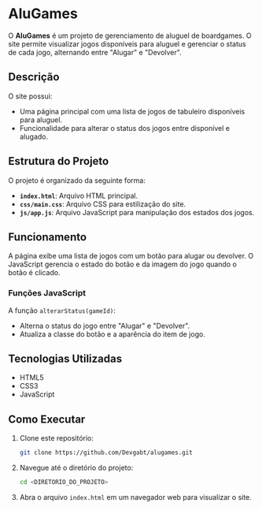 # AluGames

O **AluGames** é um projeto de gerenciamento de aluguel de boardgames. O site permite visualizar jogos disponíveis para aluguel e gerenciar o status de cada jogo, alternando entre "Alugar" e "Devolver".

## Descrição

O site possui:
- Uma página principal com uma lista de jogos de tabuleiro disponíveis para aluguel.
- Funcionalidade para alterar o status dos jogos entre disponível e alugado.

## Estrutura do Projeto

O projeto é organizado da seguinte forma:
- **`index.html`**: Arquivo HTML principal.
- **`css/main.css`**: Arquivo CSS para estilização do site.
- **`js/app.js`**: Arquivo JavaScript para manipulação dos estados dos jogos.

## Funcionamento

A página exibe uma lista de jogos com um botão para alugar ou devolver. O JavaScript gerencia o estado do botão e da imagem do jogo quando o botão é clicado.

### Funções JavaScript

A função `alterarStatus(gameId)`:
- Alterna o status do jogo entre "Alugar" e "Devolver".
- Atualiza a classe do botão e a aparência do item de jogo.

## Tecnologias Utilizadas

- HTML5
- CSS3
- JavaScript

## Como Executar

1. Clone este repositório:
    ```bash
    git clone https://github.com/Devgabt/alugames.git
    ```
2. Navegue até o diretório do projeto:
    ```bash
    cd <DIRETORIO_DO_PROJETO>
    ```
3. Abra o arquivo `index.html` em um navegador web para visualizar o site.
